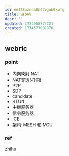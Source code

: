 ```yaml
---
id: emtt8oznoa0n47wgub0kwfg
title: webAV
desc: ''
updated: 1734958774221
created: 1734577082076
---
```



## webrtc

### point
- 内网映射 NAT
- NAT穿透(打洞)
- P2P
- SDP
- candidate
- STUN
- 中继服务器
- 信令服务器
- ICE
- 架构: MESH 和 MCU 
### 
### ref
[zhihu](https://zhuanlan.zhihu.com/p/624357784)
